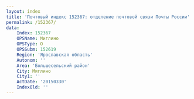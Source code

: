 ```yaml
---
layout: index
title: 'Почтовый индекс 152367: отделение почтовой связи Почты России'
permalink: /152367/
data:
    Index: 152367
    OPSName: Миглино
    OPSType: О
    OPSSubm: 152619
    Region: 'Ярославская область'
    Autonom: ''
    Area: 'Большесельский район'
    City: Миглино
    City1: ''
    ActDate: '20150330'
    IndexOld: ''
---
```

